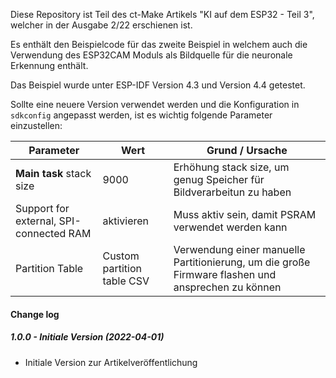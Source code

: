 Diese Repository ist Teil des ct-Make Artikels "KI auf dem ESP32 - Teil 3", welcher in der Ausgabe 2/22 erschienen ist.

Es enthält den Beispielcode für das zweite Beispiel in welchem auch die Verwendung des ESP32CAM Moduls als Bildquelle für die neuronale Erkennung enthält.

Das Beispiel wurde unter ESP-IDF Version 4.3 und Version 4.4 getestet.

Sollte eine neuere Version verwendet werden und die Konfiguration in  `sdkconfig` angepasst werden, ist es wichtig folgende Parameter einzustellen:

| Parameter                               | Wert                       | Grund / Ursache                                              |
| --------------------------------------- | -------------------------- | ------------------------------------------------------------ |
| **Main task** stack size                | 9000                       | Erhöhung stack size, um genug Speicher für Bildverarbeitun zu haben |
| Support for external, SPI-connected RAM | aktivieren                 | Muss aktiv sein, damit PSRAM verwendet werden kann           |
| Partition Table                         | Custom partition table CSV | Verwendung einer manuelle Partitionierung, um die große Firmware flashen und ansprechen zu können |

 

#### Change log

##### 1.0.0 - Initiale Version (2022-04-01)

* Initiale Version zur Artikelveröffentlichung